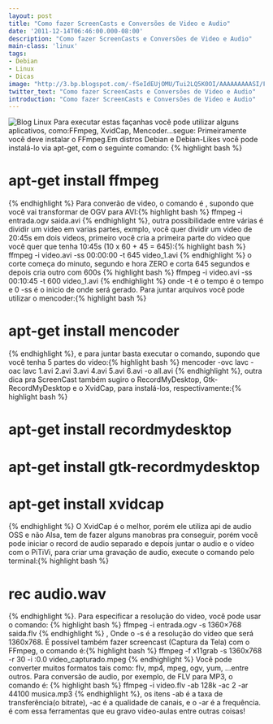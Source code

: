 ```yaml
---
layout: post
title: "Como fazer ScreenCasts e Conversões de Video e Audio"
date: '2011-12-14T06:46:00.000-08:00'
description: "Como fazer ScreenCasts e Conversões de Video e Audio"
main-class: 'linux'
tags:
- Debian
- Linux
- Dicas
image: "http://3.bp.blogspot.com/-fSeIdEUjOMU/Tui2LQ5K0OI/AAAAAAAAASI/Fgv0cEeipIU/s72-c/multimidia.gif"
twitter_text: "Como fazer ScreenCasts e Conversões de Video e Audio"
introduction: "Como fazer ScreenCasts e Conversões de Video e Audio"
---
```

![Blog Linux](http://3.bp.blogspot.com/-fSeIdEUjOMU/Tui2LQ5K0OI/AAAAAAAAASI/Fgv0cEeipIU/s320/multimidia.gif "Blog Linux")
Para executar estas façanhas você pode utilizar alguns aplicativos, como:FFmpeg, XvidCap, Mencoder...segue:
Primeiramente você deve instalar o FFmpeg.Em distros Debian e Debian-Likes você pode instalá-lo via apt-get, com o seguinte comando:
{% highlight bash %}
# apt-get install ffmpeg
{% endhighlight %}
Para converão de video, o comando é , supondo que você vai transformar de OGV para AVI:{% highlight bash %}
ffmpeg -i entrada.ogv saida.avi
{% endhighlight %}, outra possibilidade entre várias é dividir um video em varias partes, exmplo, você quer dividir um video de 20:45s em dois videos, primeiro você cria a primeira parte do video que você quer que tenha 10:45s (10 x 60 + 45 = 645):{% highlight bash %}
ffmpeg -i video.avi -ss 00:00:00 -t 645 video_1.avi
{% endhighlight %} o corte começa do minuto, segundo e hora ZERO e corta 645 segundos e depois cria outro com 600s {% highlight bash %}
ffmpeg -i video.avi -ss 00:10:45 -t 600 video_1.avi
{% endhighlight %} onde -t é o tempo é o tempo e 0 -ss é o inicio de onde será gerado.
Para juntar arquivos você pode utilizar o mencoder:{% highlight bash %}
# apt-get install mencoder
{% endhighlight %}, e para juntar basta executar o comando, supondo que você tenha 5 partes do video:{% highlight bash %}
mencoder -ovc lavc -oac lavc 1.avi 2.avi 3.avi 4.avi 5.avi 6.avi -o all.avi
{% endhighlight %}, outra dica pra ScreenCast também sugiro o RecordMyDesktop, Gtk-RecordMyDesktop e o XvidCap, para instalá-los, respectivamente:{% highlight bash %}
# apt-get install recordmydesktop
# apt-get install gtk-recordmydesktop
# apt-get install xvidcap
{% endhighlight %}
O XvidCap é o melhor, porém ele utiliza api de audio OSS e não Alsa, tem de fazer alguns manobras pra conseguir, porém você pode iniciar o record de audio separado e depois juntar o audio e o vídeo com o PiTiVi, para criar uma gravação de audio, execute o comando pelo terminal:{% highlight bash %}
# rec audio.wav
{% endhighlight %}.
Para especificar a resolução do video, você pode usar o comando:
{% highlight bash %}
ffmpeg -i entrada.ogv -s 1360×768 saida.flv
{% endhighlight %} , Onde o -s é a resolução do video que será 1360x768.
É possível também fazer screencast (Captura da Tela) com o FFmpeg, o comando é:{% highlight bash %}
ffmpeg -f x11grab -s 1360x768 -r 30 -i :0.0 video_capturado.mpeg
{% endhighlight %}
Você pode converter muitos formatos tais como: flv, mp4, mpeg, ogv, yum, ...entre outros.
Para conversão de audio, por exemplo, de FLV para MP3, o comando é:
{% highlight bash %}
ffmpeg -i video.flv -ab 128k -ac 2 -ar 44100 musica.mp3
{% endhighlight %}, os itens -ab é a taxa de transferência(o bitrate), -ac é a qualidade de canais, e o -ar é a frequência.
é com essa ferramentas que eu gravo video-aulas entre outras coisas!
